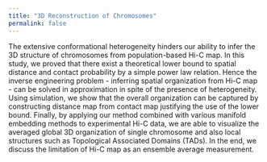 ```yaml
---
title: "3D Reconstruction of Chromosomes"
permalink: false
---
```


The extensive conformational heterogeneity hinders our ability to infer the 3D structure of chromosomes from population-based Hi-C map. In this study, we proved that there exist a theoretical lower bound to spatial distance and contact probability by a simple power law relation. Hence the inverse engineering problem - inferring spatial organization from Hi-C map - can be solved in approximation in spite of the presence of heterogeneity. Using simulation, we show that the overall organization can be captured by constructing distance map from contact map justifying the use of the lower bound. Finally, by applying our method combined with various manifold embedding methods to experimental Hi-C data, we are able to visualize the averaged global 3D organization of single chromosome and also local structures such as Topological Associated Domains (TADs). In the end, we discuss the limitation of Hi-C map as an ensemble average measurement.

